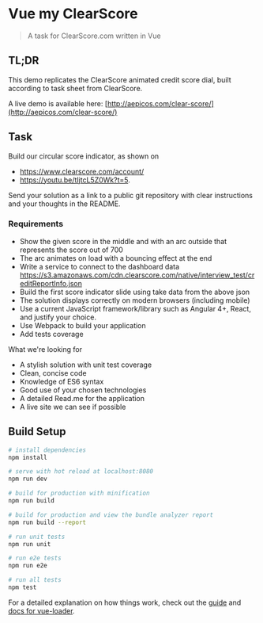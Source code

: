 # Vue my ClearScore

> A task for ClearScore.com written in Vue

## TL;DR

This demo replicates the ClearScore animated credit score dial, built according to task sheet from ClearScore.

A live demo is available here: [http://aepicos.com/clear-score/](http://aepicos.com/clear-score/)

## Task

Build our circular score indicator, as shown on
- https://www.clearscore.com/account/
- https://youtu.be/tIjtcL5Z0Wk?t=5.

Send your solution as a link to a public git repository with clear instructions and your thoughts in the README.

### Requirements
- Show the given score in the middle and with an arc outside that represents the score out of 700
- The arc animates on load with a bouncing effect at the end
- Write a service to connect to the dashboard data https://s3.amazonaws.com/cdn.clearscore.com/native/interview_test/creditReportInfo.json
- Build the first score indicator slide using take data from the above json
- The solution displays correctly on modern browsers (including mobile)
- Use a current JavaScript framework/library such as Angular 4+, React, and justify your choice.
- Use Webpack to build your application
- Add tests coverage

What we're looking for
- A stylish solution with unit test coverage
- Clean, concise code
- Knowledge of ES6 syntax
- Good use of your chosen technologies
- A detailed Read.me for the application
- A live site we can see if possible

## Build Setup

``` bash
# install dependencies
npm install

# serve with hot reload at localhost:8080
npm run dev

# build for production with minification
npm run build

# build for production and view the bundle analyzer report
npm run build --report

# run unit tests
npm run unit

# run e2e tests
npm run e2e

# run all tests
npm test
```

For a detailed explanation on how things work, check out the [guide](http://vuejs-templates.github.io/webpack/) and [docs for vue-loader](http://vuejs.github.io/vue-loader).
